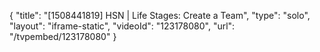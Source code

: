 {
    "title": "[1508441819] HSN | Life Stages: Create a Team",
    "type": "solo",
    "layout": "iframe-static",
    "videoId": "123178080",
    "url": "\/tvpembed\/123178080"
}